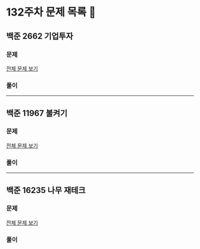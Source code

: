 # 132주차 문제 목록 📝

## 백준 2662 기업투자

### 문제

[전체 문제 보기](https://www.acmicpc.net/problem/2662)    

### 풀이

___

## 백준 11967 불켜기

### 문제

[전체 문제 보기](https://www.acmicpc.net/problem/11967)

### 풀이

___

## 백준 16235 나무 재테크

### 문제

[전체 문제 보기](https://www.acmicpc.net/problem/16235)

### 풀이
